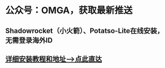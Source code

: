 # 公众号：OMGA，获取最新推送

## Shadowrocket（小火箭）、Potatso-Lite在线安装，无需登录海外ID
## [详细安装教程和地址-->点此直达](https://n802.com/dir/30401944-41560246-7caa6a)
